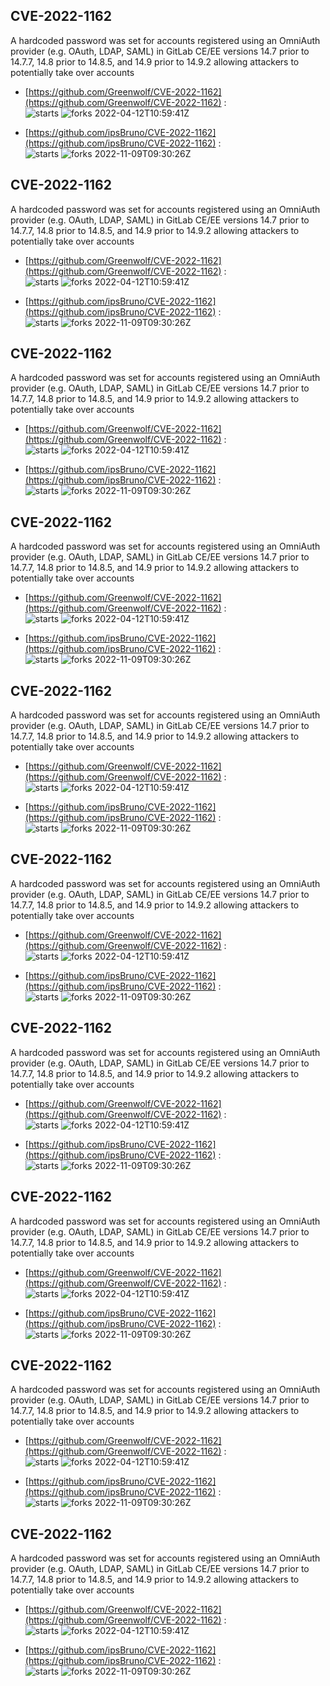 ## CVE-2022-1162
 A hardcoded password was set for accounts registered using an OmniAuth provider (e.g. OAuth, LDAP, SAML) in GitLab CE/EE versions 14.7 prior to 14.7.7, 14.8 prior to 14.8.5, and 14.9 prior to 14.9.2 allowing attackers to potentially take over accounts

- [https://github.com/Greenwolf/CVE-2022-1162](https://github.com/Greenwolf/CVE-2022-1162) :  
![starts](https://img.shields.io/github/stars/Greenwolf/CVE-2022-1162.svg) 
![forks](https://img.shields.io/github/forks/Greenwolf/CVE-2022-1162.svg) 
2022-04-12T10:59:41Z

- [https://github.com/ipsBruno/CVE-2022-1162](https://github.com/ipsBruno/CVE-2022-1162) :  
![starts](https://img.shields.io/github/stars/ipsBruno/CVE-2022-1162.svg) 
![forks](https://img.shields.io/github/forks/ipsBruno/CVE-2022-1162.svg) 
2022-11-09T09:30:26Z

## CVE-2022-1162
 A hardcoded password was set for accounts registered using an OmniAuth provider (e.g. OAuth, LDAP, SAML) in GitLab CE/EE versions 14.7 prior to 14.7.7, 14.8 prior to 14.8.5, and 14.9 prior to 14.9.2 allowing attackers to potentially take over accounts

- [https://github.com/Greenwolf/CVE-2022-1162](https://github.com/Greenwolf/CVE-2022-1162) :  
![starts](https://img.shields.io/github/stars/Greenwolf/CVE-2022-1162.svg) 
![forks](https://img.shields.io/github/forks/Greenwolf/CVE-2022-1162.svg) 
2022-04-12T10:59:41Z

- [https://github.com/ipsBruno/CVE-2022-1162](https://github.com/ipsBruno/CVE-2022-1162) :  
![starts](https://img.shields.io/github/stars/ipsBruno/CVE-2022-1162.svg) 
![forks](https://img.shields.io/github/forks/ipsBruno/CVE-2022-1162.svg) 
2022-11-09T09:30:26Z

## CVE-2022-1162
 A hardcoded password was set for accounts registered using an OmniAuth provider (e.g. OAuth, LDAP, SAML) in GitLab CE/EE versions 14.7 prior to 14.7.7, 14.8 prior to 14.8.5, and 14.9 prior to 14.9.2 allowing attackers to potentially take over accounts

- [https://github.com/Greenwolf/CVE-2022-1162](https://github.com/Greenwolf/CVE-2022-1162) :  
![starts](https://img.shields.io/github/stars/Greenwolf/CVE-2022-1162.svg) 
![forks](https://img.shields.io/github/forks/Greenwolf/CVE-2022-1162.svg) 
2022-04-12T10:59:41Z

- [https://github.com/ipsBruno/CVE-2022-1162](https://github.com/ipsBruno/CVE-2022-1162) :  
![starts](https://img.shields.io/github/stars/ipsBruno/CVE-2022-1162.svg) 
![forks](https://img.shields.io/github/forks/ipsBruno/CVE-2022-1162.svg) 
2022-11-09T09:30:26Z

## CVE-2022-1162
 A hardcoded password was set for accounts registered using an OmniAuth provider (e.g. OAuth, LDAP, SAML) in GitLab CE/EE versions 14.7 prior to 14.7.7, 14.8 prior to 14.8.5, and 14.9 prior to 14.9.2 allowing attackers to potentially take over accounts

- [https://github.com/Greenwolf/CVE-2022-1162](https://github.com/Greenwolf/CVE-2022-1162) :  
![starts](https://img.shields.io/github/stars/Greenwolf/CVE-2022-1162.svg) 
![forks](https://img.shields.io/github/forks/Greenwolf/CVE-2022-1162.svg) 
2022-04-12T10:59:41Z

- [https://github.com/ipsBruno/CVE-2022-1162](https://github.com/ipsBruno/CVE-2022-1162) :  
![starts](https://img.shields.io/github/stars/ipsBruno/CVE-2022-1162.svg) 
![forks](https://img.shields.io/github/forks/ipsBruno/CVE-2022-1162.svg) 
2022-11-09T09:30:26Z

## CVE-2022-1162
 A hardcoded password was set for accounts registered using an OmniAuth provider (e.g. OAuth, LDAP, SAML) in GitLab CE/EE versions 14.7 prior to 14.7.7, 14.8 prior to 14.8.5, and 14.9 prior to 14.9.2 allowing attackers to potentially take over accounts

- [https://github.com/Greenwolf/CVE-2022-1162](https://github.com/Greenwolf/CVE-2022-1162) :  
![starts](https://img.shields.io/github/stars/Greenwolf/CVE-2022-1162.svg) 
![forks](https://img.shields.io/github/forks/Greenwolf/CVE-2022-1162.svg) 
2022-04-12T10:59:41Z

- [https://github.com/ipsBruno/CVE-2022-1162](https://github.com/ipsBruno/CVE-2022-1162) :  
![starts](https://img.shields.io/github/stars/ipsBruno/CVE-2022-1162.svg) 
![forks](https://img.shields.io/github/forks/ipsBruno/CVE-2022-1162.svg) 
2022-11-09T09:30:26Z

## CVE-2022-1162
 A hardcoded password was set for accounts registered using an OmniAuth provider (e.g. OAuth, LDAP, SAML) in GitLab CE/EE versions 14.7 prior to 14.7.7, 14.8 prior to 14.8.5, and 14.9 prior to 14.9.2 allowing attackers to potentially take over accounts

- [https://github.com/Greenwolf/CVE-2022-1162](https://github.com/Greenwolf/CVE-2022-1162) :  
![starts](https://img.shields.io/github/stars/Greenwolf/CVE-2022-1162.svg) 
![forks](https://img.shields.io/github/forks/Greenwolf/CVE-2022-1162.svg) 
2022-04-12T10:59:41Z

- [https://github.com/ipsBruno/CVE-2022-1162](https://github.com/ipsBruno/CVE-2022-1162) :  
![starts](https://img.shields.io/github/stars/ipsBruno/CVE-2022-1162.svg) 
![forks](https://img.shields.io/github/forks/ipsBruno/CVE-2022-1162.svg) 
2022-11-09T09:30:26Z

## CVE-2022-1162
 A hardcoded password was set for accounts registered using an OmniAuth provider (e.g. OAuth, LDAP, SAML) in GitLab CE/EE versions 14.7 prior to 14.7.7, 14.8 prior to 14.8.5, and 14.9 prior to 14.9.2 allowing attackers to potentially take over accounts

- [https://github.com/Greenwolf/CVE-2022-1162](https://github.com/Greenwolf/CVE-2022-1162) :  
![starts](https://img.shields.io/github/stars/Greenwolf/CVE-2022-1162.svg) 
![forks](https://img.shields.io/github/forks/Greenwolf/CVE-2022-1162.svg) 
2022-04-12T10:59:41Z

- [https://github.com/ipsBruno/CVE-2022-1162](https://github.com/ipsBruno/CVE-2022-1162) :  
![starts](https://img.shields.io/github/stars/ipsBruno/CVE-2022-1162.svg) 
![forks](https://img.shields.io/github/forks/ipsBruno/CVE-2022-1162.svg) 
2022-11-09T09:30:26Z

## CVE-2022-1162
 A hardcoded password was set for accounts registered using an OmniAuth provider (e.g. OAuth, LDAP, SAML) in GitLab CE/EE versions 14.7 prior to 14.7.7, 14.8 prior to 14.8.5, and 14.9 prior to 14.9.2 allowing attackers to potentially take over accounts

- [https://github.com/Greenwolf/CVE-2022-1162](https://github.com/Greenwolf/CVE-2022-1162) :  
![starts](https://img.shields.io/github/stars/Greenwolf/CVE-2022-1162.svg) 
![forks](https://img.shields.io/github/forks/Greenwolf/CVE-2022-1162.svg) 
2022-04-12T10:59:41Z

- [https://github.com/ipsBruno/CVE-2022-1162](https://github.com/ipsBruno/CVE-2022-1162) :  
![starts](https://img.shields.io/github/stars/ipsBruno/CVE-2022-1162.svg) 
![forks](https://img.shields.io/github/forks/ipsBruno/CVE-2022-1162.svg) 
2022-11-09T09:30:26Z

## CVE-2022-1162
 A hardcoded password was set for accounts registered using an OmniAuth provider (e.g. OAuth, LDAP, SAML) in GitLab CE/EE versions 14.7 prior to 14.7.7, 14.8 prior to 14.8.5, and 14.9 prior to 14.9.2 allowing attackers to potentially take over accounts

- [https://github.com/Greenwolf/CVE-2022-1162](https://github.com/Greenwolf/CVE-2022-1162) :  
![starts](https://img.shields.io/github/stars/Greenwolf/CVE-2022-1162.svg) 
![forks](https://img.shields.io/github/forks/Greenwolf/CVE-2022-1162.svg) 
2022-04-12T10:59:41Z

- [https://github.com/ipsBruno/CVE-2022-1162](https://github.com/ipsBruno/CVE-2022-1162) :  
![starts](https://img.shields.io/github/stars/ipsBruno/CVE-2022-1162.svg) 
![forks](https://img.shields.io/github/forks/ipsBruno/CVE-2022-1162.svg) 
2022-11-09T09:30:26Z

## CVE-2022-1162
 A hardcoded password was set for accounts registered using an OmniAuth provider (e.g. OAuth, LDAP, SAML) in GitLab CE/EE versions 14.7 prior to 14.7.7, 14.8 prior to 14.8.5, and 14.9 prior to 14.9.2 allowing attackers to potentially take over accounts

- [https://github.com/Greenwolf/CVE-2022-1162](https://github.com/Greenwolf/CVE-2022-1162) :  
![starts](https://img.shields.io/github/stars/Greenwolf/CVE-2022-1162.svg) 
![forks](https://img.shields.io/github/forks/Greenwolf/CVE-2022-1162.svg) 
2022-04-12T10:59:41Z

- [https://github.com/ipsBruno/CVE-2022-1162](https://github.com/ipsBruno/CVE-2022-1162) :  
![starts](https://img.shields.io/github/stars/ipsBruno/CVE-2022-1162.svg) 
![forks](https://img.shields.io/github/forks/ipsBruno/CVE-2022-1162.svg) 
2022-11-09T09:30:26Z


